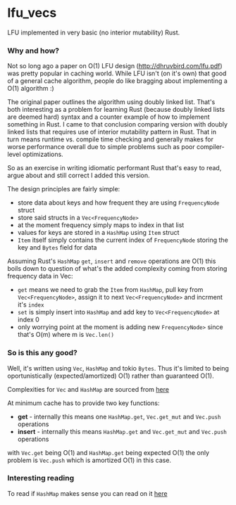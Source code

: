 # lfu_vecs
LFU implemented in very basic (no interior mutability) Rust.

### Why and how?

Not so long ago a paper on O(1) LFU design (http://dhruvbird.com/lfu.pdf) was pretty popular in caching world. While LFU isn't (on it's own) that good of a general cache algorithm, people do like bragging about implementing a O(1) algorithm :)

The original paper outlines the algorithm using doubly linked list. That's both interesting as a problem for learning Rust (because doubly linked lists are deemed hard) syntax and a counter example of how to implement something in Rust. I came to that conclusion comparing version with doubly linked lists that requires use of interior mutability pattern in Rust. That in turn means runtime vs. compile time checking and generally makes for worse performance overall due to simple problems such as poor compiler-level optimizations.

So as an exercise in writing idiomatic performant Rust that's easy to read, argue about and still correct I added this version.

The design principles are fairly simple:
 
* store data about keys and how frequent they are using `FrequencyNode` struct
* store said structs in a `Vec<FrequencyNode>`
* at the moment frequency simply maps to index in that list 
* values for keys are stored in a `HashMap` using `Item` struct
* `Item` itself simply contains the current index of `FrequencyNode` storing the key and `Bytes` field for data

Assuming Rust's `HashMap` `get`, `insert` and `remove` operations are O(1) this boils down to question of what's the added complexity coming from storing frequency data in Vec<T>:
  
  * `get` means we need to grab the `Item` from `HashMap`, pull key from `Vec<FrequencyNode>`, assign it to next `Vec<FrequencyNode>` and incrment it's `index`
  * `set` is simply insert into `HashMap` and add key to `Vec<FrequencyNode>` at index 0
  * only worrying point at the moment is adding new `FrequencyNode>` since that's O(m) where m is `Vec.len()`

### So is this any good?

Well, it's written using `Vec`, `HashMap` and tokio `Bytes`. Thus it's limited to being oportunistically (expected/amortized) O(1) rather than guaranteed O(1). 

Complexities for `Vec` and `HashMap` are sourced from [here](https://doc.rust-lang.org/std/collections/index.html)

At minimum cache has to provide two key functions:
- **get** - internally this means one `HashMap.get`, `Vec.get_mut` and `Vec.push` operations 
- **insert** - internally this means `HashMap.get` and `Vec.get_mut` and `Vec.push` operations

with `Vec.get` being O(1) and `HashMap.get` being expected O(1) the only problem is `Vec.push` which is amortized O(1) in this case. 

### Interesting reading

To read if `HashMap` makes sense you can read on it [here](https://www.reddit.com/r/rust/comments/52grcl/rusts_stdcollections_is_absolutely_horrible/)







